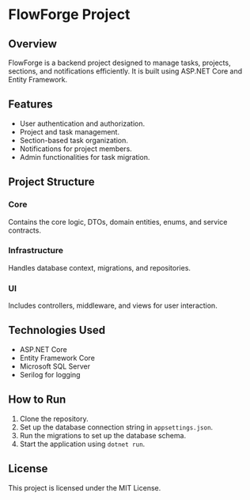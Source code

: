 # FlowForge Project

## Overview
FlowForge is a backend project designed to manage tasks, projects, sections, and notifications efficiently. It is built using ASP.NET Core and Entity Framework.

## Features
- User authentication and authorization.
- Project and task management.
- Section-based task organization.
- Notifications for project members.
- Admin functionalities for task migration.

## Project Structure
### Core
Contains the core logic, DTOs, domain entities, enums, and service contracts.
### Infrastructure
Handles database context, migrations, and repositories.
### UI
Includes controllers, middleware, and views for user interaction.

## Technologies Used
- ASP.NET Core
- Entity Framework Core
- Microsoft SQL Server
- Serilog for logging

## How to Run
1. Clone the repository.
2. Set up the database connection string in `appsettings.json`.
3. Run the migrations to set up the database schema.
4. Start the application using `dotnet run`.

## License
This project is licensed under the MIT License.
